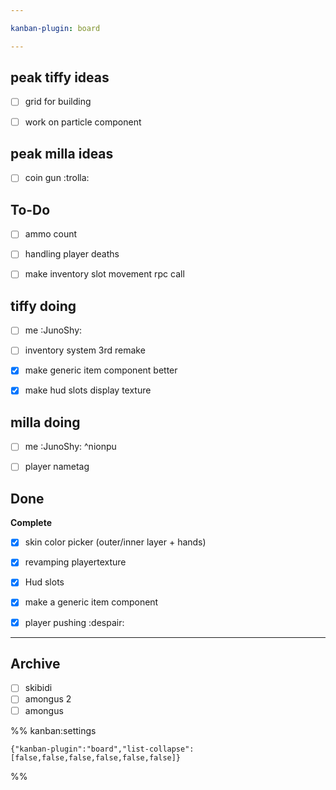 ```yaml
---

kanban-plugin: board

---
```


## peak tiffy ideas

- [ ] grid for building
- [ ] work on particle component


## peak milla ideas

- [ ] coin gun :trolla:


## To-Do

- [ ] ammo count
- [ ] handling player deaths
- [ ] make inventory slot movement rpc call


## tiffy doing

- [ ] me :JunoShy:
- [ ] inventory system 3rd remake
- [x] make generic item component better
- [x] make hud slots display texture


## milla doing

- [ ] me :JunoShy: ^nionpu
- [ ] player nametag


## Done

**Complete**
- [x] skin color picker (outer/inner layer + hands)
- [x] revamping playertexture
- [x] Hud slots
- [x] make a generic item component
- [x] player pushing :despair:


***

## Archive

- [ ] skibidi
- [ ] amongus 2
- [ ] amongus

%% kanban:settings
```
{"kanban-plugin":"board","list-collapse":[false,false,false,false,false,false]}
```
%%